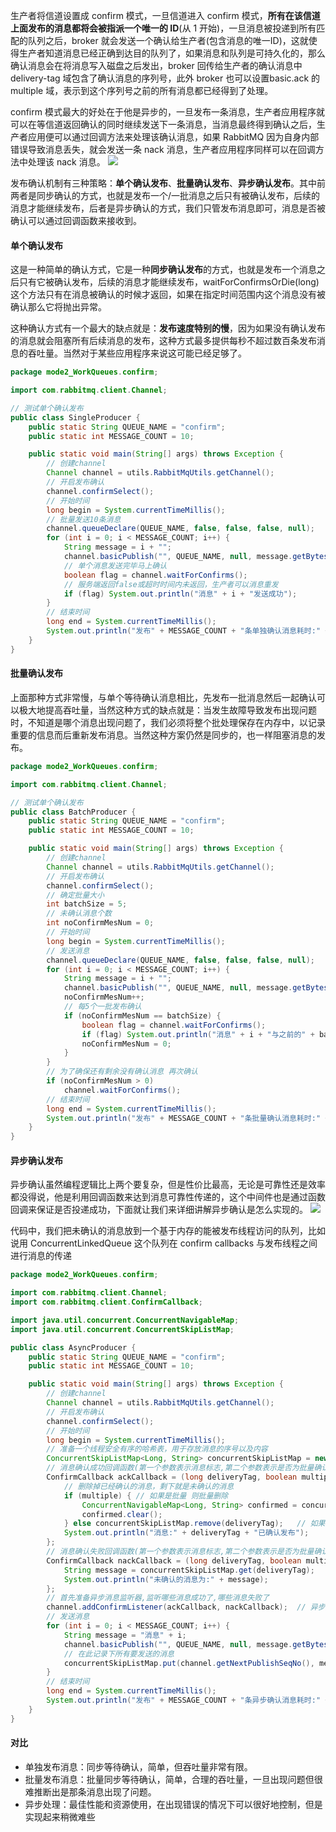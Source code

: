 生产者将信道设置成 confirm 模式，一旦信道进入 confirm 模式，**所有在该信道上面发布的消息都将会被指派一个唯一的 ID**(从 1 开始)，一旦消息被投递到所有匹配的队列之后，broker 就会发送一个确认给生产者(包含消息的唯一ID)，这就使得生产者知道消息已经正确到达目的队列了，如果消息和队列是可持久化的，那么确认消息会在将消息写入磁盘之后发出，broker 回传给生产者的确认消息中 delivery-tag 域包含了确认消息的序列号，此外 broker 也可以设置basic.ack 的multiple 域，表示到这个序列号之前的所有消息都已经得到了处理。

confirm 模式最大的好处在于他是异步的，一旦发布一条消息，生产者应用程序就可以在等信道返回确认的同时继续发送下一条消息，当消息最终得到确认之后，生产者应用便可以通过回调方法来处理该确认消息，如果 RabbitMQ 因为自身内部错误导致消息丢失，就会发送一条 nack 消息，生产者应用程序同样可以在回调方法中处理该 nack 消息。
![](https://i-blog.csdnimg.cn/blog_migrate/e64561da8ecde41176bb2355092ed58c.png)

发布确认机制有三种策略：**单个确认发布**、**批量确认发布**、**异步确认发布**。其中前两者是同步确认的方式，也就是发布一个/一批消息之后只有被确认发布，后续的消息才能继续发布，后者是异步确认的方式，我们只管发布消息即可，消息是否被确认可以通过回调函数来接收到。

#### 单个确认发布
这是一种简单的确认方式，它是一种**同步确认发布**的方式，也就是发布一个消息之后只有它被确认发布，后续的消息才能继续发布，waitForConfirmsOrDie(long)这个方法只有在消息被确认的时候才返回，如果在指定时间范围内这个消息没有被确认那么它将抛出异常。

这种确认方式有一个最大的缺点就是：**发布速度特别的慢**，因为如果没有确认发布的消息就会阻塞所有后续消息的发布，这种方式最多提供每秒不超过数百条发布消息的吞吐量。当然对于某些应用程序来说这可能已经足够了。
```java
package mode2_WorkQueues.confirm;

import com.rabbitmq.client.Channel;

// 测试单个确认发布
public class SingleProducer {
    public static String QUEUE_NAME = "confirm";
    public static int MESSAGE_COUNT = 10;

    public static void main(String[] args) throws Exception {
        // 创建channel
        Channel channel = utils.RabbitMqUtils.getChannel();
        // 开启发布确认
        channel.confirmSelect();
        // 开始时间
        long begin = System.currentTimeMillis();
        // 批量发送10条消息
        channel.queueDeclare(QUEUE_NAME, false, false, false, null);
        for (int i = 0; i < MESSAGE_COUNT; i++) {
            String message = i + "";
            channel.basicPublish("", QUEUE_NAME, null, message.getBytes());
            // 单个消息发送完毕马上确认
            boolean flag = channel.waitForConfirms();
            // 服务端返回false或超时时间内未返回，生产者可以消息重发
            if (flag) System.out.println("消息" + i + "发送成功");
        }
        // 结束时间
        long end = System.currentTimeMillis();
        System.out.println("发布" + MESSAGE_COUNT + "条单独确认消息耗时:" + (end - begin) + "ms");
    }
}
```

#### 批量确认发布
上面那种方式非常慢，与单个等待确认消息相比，先发布一批消息然后一起确认可以极大地提高吞吐量，当然这种方式的缺点就是：当发生故障导致发布出现问题时，不知道是哪个消息出现问题了，我们必须将整个批处理保存在内存中，以记录重要的信息而后重新发布消息。当然这种方案仍然是同步的，也一样阻塞消息的发布。
```java
package mode2_WorkQueues.confirm;

import com.rabbitmq.client.Channel;

// 测试单个确认发布
public class BatchProducer {
    public static String QUEUE_NAME = "confirm";
    public static int MESSAGE_COUNT = 10;

    public static void main(String[] args) throws Exception {
        // 创建channel
        Channel channel = utils.RabbitMqUtils.getChannel();
        // 开启发布确认
        channel.confirmSelect();
        // 确定批量大小
        int batchSize = 5;
        // 未确认消息个数
        int noConfirmMesNum = 0;
        // 开始时间
        long begin = System.currentTimeMillis();
        // 发送消息
        channel.queueDeclare(QUEUE_NAME, false, false, false, null);
        for (int i = 0; i < MESSAGE_COUNT; i++) {
            String message = i + "";
            channel.basicPublish("", QUEUE_NAME, null, message.getBytes());
            noConfirmMesNum++;
            // 每5个一批发布确认
            if (noConfirmMesNum == batchSize) {
                boolean flag = channel.waitForConfirms();
                if (flag) System.out.println("消息" + i + "与之前的" + batchSize + "条发送成功");
                noConfirmMesNum = 0;
            }
        }
        // 为了确保还有剩余没有确认消息 再次确认
        if (noConfirmMesNum > 0)
            channel.waitForConfirms();
        // 结束时间
        long end = System.currentTimeMillis();
        System.out.println("发布" + MESSAGE_COUNT + "条批量确认消息耗时:" + (end - begin) + "ms");
    }
}
```

#### 异步确认发布
异步确认虽然编程逻辑比上两个要复杂，但是性价比最高，无论是可靠性还是效率都没得说，他是利用回调函数来达到消息可靠性传递的，这个中间件也是通过函数回调来保证是否投递成功，下面就让我们来详细讲解异步确认是怎么实现的。
![](https://i-blog.csdnimg.cn/blog_migrate/4cc3108e9b4226a1716de7b3a965cdc8.png)

代码中，我们把未确认的消息放到一个基于内存的能被发布线程访问的队列，比如说用 ConcurrentLinkedQueue 这个队列在 confirm callbacks 与发布线程之间进行消息的传递
```java
package mode2_WorkQueues.confirm;

import com.rabbitmq.client.Channel;
import com.rabbitmq.client.ConfirmCallback;

import java.util.concurrent.ConcurrentNavigableMap;
import java.util.concurrent.ConcurrentSkipListMap;

public class AsyncProducer {
    public static String QUEUE_NAME = "confirm";
    public static int MESSAGE_COUNT = 10;

    public static void main(String[] args) throws Exception {
        // 创建channel
        Channel channel = utils.RabbitMqUtils.getChannel();
        // 开启发布确认
        channel.confirmSelect();
        // 开始时间
        long begin = System.currentTimeMillis();
        // 准备一个线程安全有序的哈希表，用于存放消息的序号以及内容
        ConcurrentSkipListMap<Long, String> concurrentSkipListMap = new ConcurrentSkipListMap<>();
        // 消息确认成功回调函数(第一个参数表示消息标志,第二个参数表示是否为批量确认)
        ConfirmCallback ackCallback = (long deliveryTag, boolean multiple) -> {
            // 删除掉已经确认的消息，剩下就是未确认的消息
            if (multiple) { // 如果是批量 则批量删除
                ConcurrentNavigableMap<Long, String> confirmed = concurrentSkipListMap.headMap(deliveryTag);
                confirmed.clear();
            } else concurrentSkipListMap.remove(deliveryTag);   // 如果不是批量发送 则删除当前消息
            System.out.println("消息:" + deliveryTag + "已确认发布");
        };
        // 消息确认失败回调函数(第一个参数表示消息标志,第二个参数表示是否为批量确认)
        ConfirmCallback nackCallback = (long deliveryTag, boolean multiple) -> {
            String message = concurrentSkipListMap.get(deliveryTag);
            System.out.println("未确认的消息为:" + message);
        };
        // 首先准备异步消息监听器,监听哪些消息成功了,哪些消息失败了
        channel.addConfirmListener(ackCallback, nackCallback);  // 异步通知
        // 发送消息
        for (int i = 0; i < MESSAGE_COUNT; i++) {
            String message = "消息" + i;
            channel.basicPublish("", QUEUE_NAME, null, message.getBytes());
            // 在此记录下所有要发送的消息
            concurrentSkipListMap.put(channel.getNextPublishSeqNo(), message);
        }
        // 结束时间
        long end = System.currentTimeMillis();
        System.out.println("发布" + MESSAGE_COUNT + "条异步确认消息耗时:" + (end - begin) + "ms");
    }
}
```

#### 对比

- 单独发布消息：同步等待确认，简单，但吞吐量非常有限。
- 批量发布消息：批量同步等待确认，简单，合理的吞吐量，一旦出现问题但很难推断出是那条消息出现了问题。
- 异步处理：最佳性能和资源使用，在出现错误的情况下可以很好地控制，但是实现起来稍微难些
